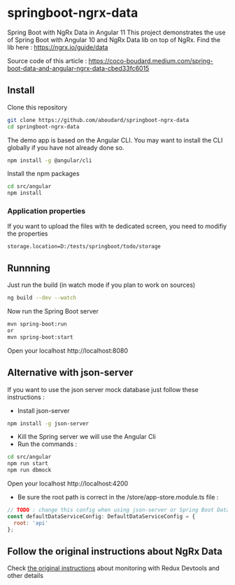 # springboot-ngrx-data

Spring Boot with NgRx Data in Angular 11
This project demonstrates the use of Spring Boot with Angular 10 and NgRx Data lib on top of NgRx.
Find the lib here : https://ngrx.io/guide/data

Source code of this article :
https://coco-boudard.medium.com/spring-boot-data-and-angular-ngrx-data-cbed33fc6015

## Install

Clone this repository

```bash
git clone https://github.com/aboudard/springboot-ngrx-data
cd springboot-ngrx-data
```

The demo app is based on the Angular CLI. You may want to install the CLI globally if you have not already done so.

```bash
npm install -g @angular/cli
```

Install the npm packages

```bash
cd src/angular
npm install
```

### Application properties
If you want to upload the files with te dedicated screen, you need to modifiy the properties

`storage.location=D:/tests/springboot/todo/storage`

## Runnning

Just run the build (in watch mode if you plan to work on sources)
```bash
ng build --dev --watch
```

Now run the Spring Boot server
```bash
mvn spring-boot:run
or
mvn spring-boot:start
```

Open your localhost http://localhost:8080

## Alternative with json-server
If you want to use the json server mock database just follow these instructions :
- Install json-server
```bash
npm install -g json-server
```

- Kill the Spring server we will use the Angular Cli
- Run the commands :
```bash
cd src/angular
npm run start
npm run dbmock
```

Open your localhost http://localhost:4200

- Be sure the root path is correct in the /store/app-store.module.ts file :
```javascript
// TODO : change this config when using json-server or Spring Boot Data
const defaultDataServiceConfig: DefaultDataServiceConfig = {
  root: 'api'
};
```

## Follow the original instructions about NgRx Data
Check [the original instructions](https://ngrx.io/guide/data) about monitoring with Redux Devtools and other details
